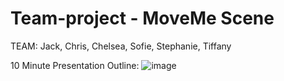 # Team-project - MoveMe Scene
TEAM: Jack, Chris, Chelsea, Sofie, Stephanie, Tiffany

10 Minute Presentation Outline:
![image](https://user-images.githubusercontent.com/122329399/222603929-48f436d2-0f63-4bb4-9faa-50ff0968af4e.png)




